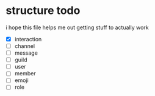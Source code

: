 # structure todo

i hope this file helps me out getting stuff to actually work

- [x] interaction
- [ ] channel
- [ ] message
- [ ] guild
- [ ] user
- [ ] member
- [ ] emoji
- [ ] role
